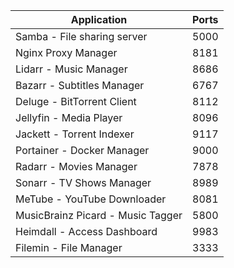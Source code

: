 | Application  | Ports |
| ------------- | ------------- |
| Samba - File sharing server  | 5000  |
| Nginx Proxy Manager  | 8181  |
| Lidarr - Music Manager  | 8686  |
| Bazarr - Subtitles Manager  | 6767  |
| Deluge - BitTorrent Client  | 8112  |
| Jellyfin - Media Player  | 8096  |
| Jackett - Torrent Indexer  | 9117  |
| Portainer - Docker Manager  | 9000  |
| Radarr - Movies Manager  | 7878  |
| Sonarr - TV Shows Manager  | 8989  |
| MeTube - YouTube Downloader  | 8081  |
| MusicBrainz Picard - Music Tagger  | 5800  |
| Heimdall - Access Dashboard  | 9983  |
| Filemin - File Manager  | 3333  |
